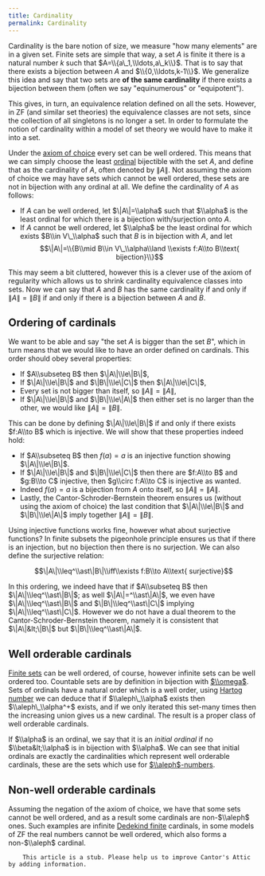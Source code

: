 ```yaml
---
title: Cardinality
permalink: Cardinality
---
```












  
Cardinality is the bare notion of size, we measure "how many elements"
are in a given set. Finite sets are simple that way, a set $A$ is finite
it there is a natural number $k$ such that $A=\\{a\_1,\\ldots,a\_k\\}$.
That is to say that there exists a bijection between $A$ and
$\\{0,\\ldots,k-1\\}$. We generalize this idea and say that two sets are
**of the same cardinality** if there exists a bijection between them
(often we say "equinumerous" or "equipotent").

This gives, in turn, an equivalence relation defined on all the sets.
However, in ZF (and similar set theories) the equivalence classes are
not sets, since the collection of all singletons is no longer a set. In
order to formulate the notion of cardinality within a model of set
theory we would have to make it into a set.

Under the
<a href="Axiom_of_Choice" class="mw-redirect" title="Axiom of Choice">axiom of choice</a>
every set can be well ordered. This means that we can simply choose the
least
[ordinal](Ordinal "Ordinal")
bijectible with the set $A$, and define that as the cardinality of $A$,
often denoted by $\|A\|$. Not assuming the axiom of choice we may have
sets which cannot be well ordered, these sets are not in bijection with
any ordinal at all. We define the cardinality of $A$ as follows:

-   If $A$ can be well ordered, let $\|A\|=\\alpha$ such that $\\alpha$
    is the least ordinal for which there is a bijection with/surjection
    onto $A$.
-   If $A$ cannot be well ordered, let $\\alpha$ be the least ordinal
    for which exists $B\\in V\_\\alpha$ such that $B$ is in bijection
    with $A$, and let $$\|A\|=\\{B\\mid B\\in V\_\\alpha\\land \\exists
    f:A\\to B\\text{ bijection}\\}$$

This may seem a bit cluttered, however this is a clever use of the axiom
of regularity which allows us to shrink cardinality equivalence classes
into sets. Now we can say that $A$ and $B$ has the same cardinality if
and only if $\|A\|=\|B\|$ if and only if there is a bijection between
$A$ and $B$.

## Ordering of cardinals

We want to be able and say "the set $A$ is bigger than the set $B$",
which in turn means that we would like to have an order defined on
cardinals. This order should obey several properties:

-   If $A\\subseteq B$ then $\|A\|\\le\|B\|$,
-   If $\|A\|\\le\|B\|$ and $\|B\|\\le\|C\|$ then $\|A\|\\le\|C\|$,
-   Every set is not bigger than itself, so $\|A\|=\|A\|$,
-   If $\|A\|\\le\|B\|$ and $\|B\|\\le\|A\|$ then either set is no
    larger than the other, we would like $\|A\|=\|B\|$.

This can be done by defining $\|A\|\\le\|B\|$ if and only if there
exists $f:A\\to B$ which is injective. We will show that these
properties indeed hold:

-   If $A\\subseteq B$ then $f(a)=a$ is an injective function showing
    $\|A\|\\le\|B\|$.
-   If $\|A\|\\le\|B\|$ and $\|B\|\\le\|C\|$ then there are $f:A\\to B$
    and $g:B\\to C$ injective, then $g\\circ f:A\\to C$ is injective as
    wanted.
-   Indeed $f(a)=a$ is a bijection from $A$ onto itself, so
    $\|A\|=\|A\|$.
-   Lastly, the Cantor-Schroder-Bernstein theorem ensures us (without
    using the axiom of choice) the last condition that $\|A\|\\le\|B\|$
    and $\|B\|\\le\|A\|$ imply together $\|A\|=\|B\|$.

Using injective functions works fine, however what about surjective
functions? In finite subsets the pigeonhole principle ensures us that if
there is an injection, but no bijection then there is no surjection. We
can also define the surjective relation:

$$\|A\|\\leq^\\ast\|B\|\\iff\\exists f:B\\to A\\text{ surjective}$$

In this ordering, we indeed have that if $A\\subseteq B$ then
$\|A\|\\leq^\\ast\|B\|$; as well $\|A\|=^\\ast\|A\|$, we even have
$\|A\|\\leq^\\ast\|B\|$ and $\|B\|\\leq^\\ast\|C\|$ implying
$\|A\|\\leq^\\ast\|C\|$. However we do not have a dual theorem to the
Cantor-Schroder-Bernstein theorem, namely it is consistent that
$\|A\|&lt;\|B\|$ but $\|B\|\\leq^\\ast\|A\|$.

## Well orderable cardinals

[Finite
sets](Parlour "Parlour")
can be well ordered, of course, however infinite sets can be well
ordered too. Countable sets are by definition in bijection with
[$\\omega$](Omega "Omega").
Sets of ordinals have a natural order which is a well order, using
[Hartog
number](Hartog_number "Hartog number")
we can deduce that if $\\aleph\_\\alpha$ exists then
$\\aleph\_\\alpha^+$ exists, and if we only iterated this set-many times
then the increasing union gives us a new cardinal. The result is a
proper class of well orderable cardinals.

If $\\alpha$ is an ordinal, we say that it is an *initial ordinal* if no
$\\beta&lt;\\alpha$ is in bijection with $\\alpha$. We can see that
initial ordinals are exactly the cardinalities which represent well
orderable cardinals, these are the sets which use for
[$\\aleph$-numbers](Aleph "Aleph").

  

## Non-well orderable cardinals

Assuming the negation of the axiom of choice, we have that some sets
cannot be well ordered, and as a result some cardinals are non-$\\aleph$
ones. Such examples are infinite
<a href="D-finite" class="mw-redirect" title="D-finite">Dedekind finite</a>
cardinals, in some models of ZF the real numbers cannot be well ordered,
which also forms a non-$\\aleph$ cardinal.

  

        This article is a stub. Please help us to improve Cantor's Attic by adding information.


